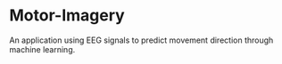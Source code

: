 # Motor-Imagery
An application using EEG signals to predict movement direction through machine learning.
